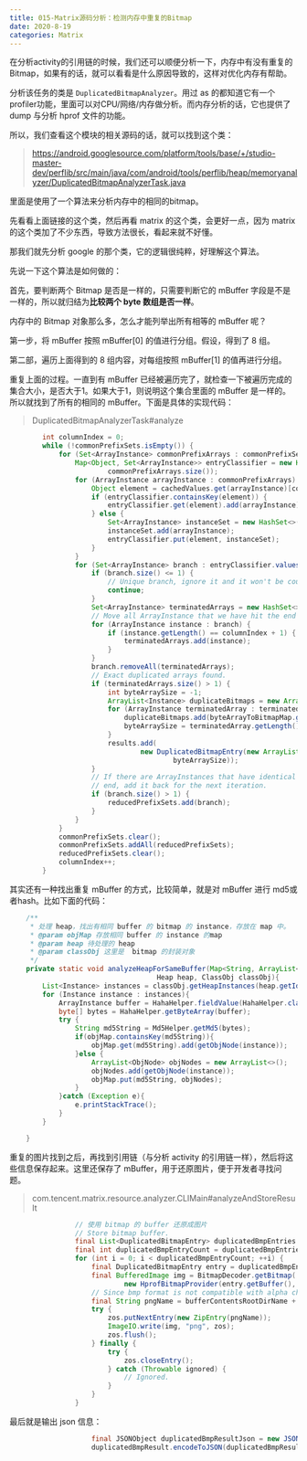 ```yaml
---
title: 015-Matrix源码分析：检测内存中重复的Bitmap
date: 2020-8-19
categories: Matrix
---
```


在分析activity的引用链的时候，我们还可以顺便分析一下，内存中有没有重复的Bitmap，如果有的话，就可以看看是什么原因导致的，这样对优化内存有帮助。

分析该任务的类是 `DuplicatedBitmapAnalyzer`。用过 as 的都知道它有一个 profiler功能，里面可以对CPU/网络/内存做分析。而内存分析的话，它也提供了 dump 与分析 hprof 文件的功能。

所以，我们查看这个模块的相关源码的话，就可以找到这个类：

> https://android.googlesource.com/platform/tools/base/+/studio-master-dev/perflib/src/main/java/com/android/tools/perflib/heap/memoryanalyzer/DuplicatedBitmapAnalyzerTask.java

里面是使用了一个算法来分析内存中的相同的bitmap。

先看看上面链接的这个类，然后再看 matrix 的这个类，会更好一点，因为 matrix 的这个类加了不少东西，导致方法很长，看起来就不好懂。

那我们就先分析 google 的那个类，它的逻辑很纯粹，好理解这个算法。

先说一下这个算法是如何做的：

首先，要判断两个 Bitmap 是否是一样的，只需要判断它的 mBuffer 字段是不是一样的，所以就归结为**比较两个 byte 数组是否一样**。

内存中的 Bitmap 对象那么多，怎么才能列举出所有相等的 mBuffer 呢？

第一步，将 mBuffer 按照 mBuffer[0] 的值进行分组。假设，得到了 8 组。

第二部，遍历上面得到的 8 组内容，对每组按照 mBuffer[1] 的值再进行分组。

重复上面的过程。一直到有 mBuffer 已经被遍历完了，就检查一下被遍历完成的集合大小，是否大于1。如果大于1，则说明这个集合里面的 mBuffer 是一样的。所以就找到了所有的相同的 mBuffer。下面是具体的实现代码：

> DuplicatedBitmapAnalyzerTask#analyze

```java
        int columnIndex = 0;
        while (!commonPrefixSets.isEmpty()) {
            for (Set<ArrayInstance> commonPrefixArrays : commonPrefixSets) {
                Map<Object, Set<ArrayInstance>> entryClassifier = new HashMap<>(
                        commonPrefixArrays.size());
                for (ArrayInstance arrayInstance : commonPrefixArrays) {
                    Object element = cachedValues.get(arrayInstance)[columnIndex];
                    if (entryClassifier.containsKey(element)) {
                        entryClassifier.get(element).add(arrayInstance);
                    } else {
                        Set<ArrayInstance> instanceSet = new HashSet<>();
                        instanceSet.add(arrayInstance);
                        entryClassifier.put(element, instanceSet);
                    }
                }
                for (Set<ArrayInstance> branch : entryClassifier.values()) {
                    if (branch.size() <= 1) {
                        // Unique branch, ignore it and it won't be counted towards duplication.
                        continue;
                    }
                    Set<ArrayInstance> terminatedArrays = new HashSet<>();
                    // Move all ArrayInstance that we have hit the end of to the candidate result list.
                    for (ArrayInstance instance : branch) {
                        if (instance.getLength() == columnIndex + 1) {
                            terminatedArrays.add(instance);
                        }
                    }
                    branch.removeAll(terminatedArrays);
                    // Exact duplicated arrays found.
                    if (terminatedArrays.size() > 1) {
                        int byteArraySize = -1;
                        ArrayList<Instance> duplicateBitmaps = new ArrayList<>();
                        for (ArrayInstance terminatedArray : terminatedArrays) {
                            duplicateBitmaps.add(byteArrayToBitmapMap.get(terminatedArray));
                            byteArraySize = terminatedArray.getLength();
                        }
                        results.add(
                                new DuplicatedBitmapEntry(new ArrayList<>(duplicateBitmaps),
                                        byteArraySize));
                    }
                    // If there are ArrayInstances that have identical prefixes and haven't hit the
                    // end, add it back for the next iteration.
                    if (branch.size() > 1) {
                        reducedPrefixSets.add(branch);
                    }
                }
            }
            commonPrefixSets.clear();
            commonPrefixSets.addAll(reducedPrefixSets);
            reducedPrefixSets.clear();
            columnIndex++;
        }
```

其实还有一种找出重复 mBuffer  的方式，比较简单，就是对 mBuffer 进行 md5或者hash。比如下面的代码：

```java
    /**
     * 处理 heap，找出有相同 buffer 的 bitmap 的 instance，存放在 map 中。
     * @param objMap 存放相同 buffer 的 instance 的map
     * @param heap 待处理的 heap
     * @param classObj 这里是  bitmap 的封装对象
     */
    private static void analyzeHeapForSameBuffer(Map<String, ArrayList<ObjNode>> objMap,
                                    Heap heap, ClassObj classObj){
        List<Instance> instances = classObj.getHeapInstances(heap.getId());
        for (Instance instance : instances){
            ArrayInstance buffer = HahaHelper.fieldValue(HahaHelper.classInstanceValues(instance), "mBuffer");
            byte[] bytes = HahaHelper.getByteArray(buffer);
            try {
                String md5String = Md5Helper.getMd5(bytes);
                if(objMap.containsKey(md5String)){
                    objMap.get(md5String).add(getObjNode(instance));
                }else {
                    ArrayList<ObjNode> objNodes = new ArrayList<>();
                    objNodes.add(getObjNode(instance));
                    objMap.put(md5String, objNodes);
                }
            }catch (Exception e){
                e.printStackTrace();
            }
        }

    }
```

重复的图片找到之后，再找到引用链（与分析 activity 的引用链一样），然后将这些信息保存起来。这里还保存了 mBuffer，用于还原图片，便于开发者寻找问题。

> com.tencent.matrix.resource.analyzer.CLIMain#analyzeAndStoreResult

```java
                // 使用 bitmap 的 buffer 还原成图片
                // Store bitmap buffer.
                final List<DuplicatedBitmapEntry> duplicatedBmpEntries = duplicatedBmpResult.getDuplicatedBitmapEntries();
                final int duplicatedBmpEntryCount = duplicatedBmpEntries.size();
                for (int i = 0; i < duplicatedBmpEntryCount; ++i) {
                    final DuplicatedBitmapEntry entry = duplicatedBmpEntries.get(i);
                    final BufferedImage img = BitmapDecoder.getBitmap(
                            new HprofBitmapProvider(entry.getBuffer(), entry.getWidth(), entry.getHeight()));
                    // Since bmp format is not compatible with alpha channel, we export buffer as png instead.
                    final String pngName = bufferContentsRootDirName + "/" + entry.getBufferHash() + ".png";
                    try {
                        zos.putNextEntry(new ZipEntry(pngName));
                        ImageIO.write(img, "png", zos);
                        zos.flush();
                    } finally {
                        try {
                            zos.closeEntry();
                        } catch (Throwable ignored) {
                            // Ignored.
                        }
                    }
                }
```

最后就是输出 json 信息：

```java
                    final JSONObject duplicatedBmpResultJson = new JSONObject();
                    duplicatedBmpResult.encodeToJSON(duplicatedBmpResultJson);
```

